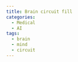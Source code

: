 ```yaml
---
title: Brain circuit fill
categories:
  - Medical
  - AI
tags:
  - brain
  - mind
  - circuit
---
```

